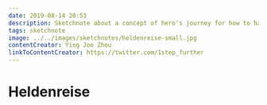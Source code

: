 ```yaml
---
date: 2019-08-14 20:53
description: Sketchnote about a concept of hero's journey for how to handle change
tags: sketchnote
image: ../../images/sketchnotes/heldenreise-small.jpg
contentCreator: Ying Joe Zhou
linkToContentCreator: https://twitter.com/1step_further
---
```


# Heldenreise
